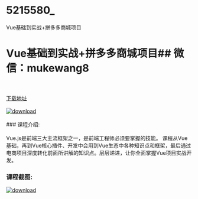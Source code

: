 # 5215580_
Vue基础到实战+拼多多商城项目
# Vue基础到实战+拼多多商城项目## 微信：mukewang8
<br/></br>[下载地址](http://www.36tz.cn/article/5215580 "下载地址")
<br/></br>[![download](http://36tz.cn/muke_img/2020_10_2-20-300x185.png "下载地址")](http://www.36tz.cn/article/5215580 "下载地址")
<br/></br>### 课程介绍:<br/></br>Vue.js是前端三大主流框架之一，是前端工程师必须要掌握的技能。
课程从Vue基础，再到Vue核心插件、开发中会用到Vue生态中各种知识点和框架，最后通过电商项目深度转化前面所讲解的知识点。层层递进，让你全面掌握Vue项目实战开发。

### 课程截图:
[![download](http://36tz.cn/muke_img/2020_10_1-23.png "下载地址")](http://www.36tz.cn/article/5215580 "下载地址")

